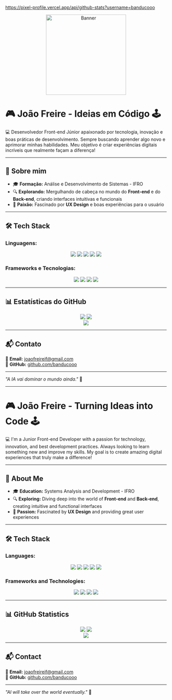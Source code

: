 <!--Replace <username> with your own GitHub username.-->
https://pixel-profile.vercel.app/api/github-stats?username=banducooo

<div align="center" class="pixel-font">
  <img src="https://i.gifer.com/3otv.gif" alt="Banner" height="250">
</div>

# 🎮 João Freire - Ideias em Código 🕹️

💻 Desenvolvedor Front-end Júnior apaixonado por tecnologia, inovação e boas práticas de desenvolvimento. Sempre buscando aprender algo novo e aprimorar minhas habilidades. Meu objetivo é criar experiências digitais incríveis que realmente façam a diferença!

---

## 🚀 Sobre mim  
- 🎓 **Formação:** Análise e Desenvolvimento de Sistemas - IFRO  
- 🔍 **Explorando:** Mergulhando de cabeça no mundo do **Front-end** e do **Back-end**, criando interfaces intuitivas e funcionais  
- 🎨 **Paixão:** Fascinado por **UX Design** e boas experiências para o usuário  

---

## 🛠️ Tech Stack  
### Linguagens:
<div align="center">
  <img src="https://img.shields.io/badge/C%23-239120?style=for-the-badge&logo=c-sharp&logoColor=white">
  <img src="https://img.shields.io/badge/JavaScript-F7DF1E?style=for-the-badge&logo=javascript&logoColor=black">
  <img src="https://img.shields.io/badge/TypeScript-007ACC?style=for-the-badge&logo=typescript&logoColor=white">
  <img src="https://img.shields.io/badge/Python-3776AB?style=for-the-badge&logo=python&logoColor=white">
  <img src="https://img.shields.io/badge/PHP-777BB4?style=for-the-badge&logo=php&logoColor=white">
</div>

### Frameworks e Tecnologias:
<div align="center">
  <img src="https://img.shields.io/badge/React-61DAFB?style=for-the-badge&logo=react&logoColor=black">
  <img src="https://img.shields.io/badge/React_Native-61DAFB?style=for-the-badge&logo=react&logoColor=black">
  <img src="https://img.shields.io/badge/Angular-DD0031?style=for-the-badge&logo=angular&logoColor=white">
  <img src="https://img.shields.io/badge/Laravel-FF2D20?style=for-the-badge&logo=laravel&logoColor=white">
</div>

---

## 📊 Estatísticas do GitHub  
<div align="center">
  <img src="https://github-readme-stats.vercel.app/api?username=banducooo&show_icons=true&theme=dracula&include_all_commits=true&count_private=true"/>
  <img src="https://github-readme-stats.vercel.app/api/top-langs/?username=banducooo&layout=compact&langs_count=10&theme=dracula"/>
</div>

<div align="center">
  <img src="https://github-profile-trophy.vercel.app/?username=banducooo&theme=dracula&margin-w=15" />
</div>

---

## 📬 Contato  
📧 **Email:** joaofreireif@gmail.com  
🔗 **GitHub:** [github.com/banducooo](https://github.com/banducooo)  

---

_"A IA vai dominar o mundo ainda."_ 🚀  

---
# 🎮 João Freire - Turning Ideas into Code 🕹️

💻 I'm a Junior Front-end Developer with a passion for technology, innovation, and best development practices. Always looking to learn something new and improve my skills. My goal is to create amazing digital experiences that truly make a difference!

---

## 🚀 About Me  
- 🎓 **Education:** Systems Analysis and Development - IFRO  
- 🔍 **Exploring:** Diving deep into the world of **Front-end** and **Back-end**, creating intuitive and functional interfaces  
- 🎨 **Passion:** Fascinated by **UX Design** and providing great user experiences  

---

## 🛠️ Tech Stack  
### Languages:
<div align="center">
  <img src="https://img.shields.io/badge/C%23-239120?style=for-the-badge&logo=c-sharp&logoColor=white">
  <img src="https://img.shields.io/badge/JavaScript-F7DF1E?style=for-the-badge&logo=javascript&logoColor=black">
  <img src="https://img.shields.io/badge/TypeScript-007ACC?style=for-the-badge&logo=typescript&logoColor=white">
  <img src="https://img.shields.io/badge/Python-3776AB?style=for-the-badge&logo=python&logoColor=white">
  <img src="https://img.shields.io/badge/PHP-777BB4?style=for-the-badge&logo=php&logoColor=white">
</div>

### Frameworks and Technologies:
<div align="center">
  <img src="https://img.shields.io/badge/React-61DAFB?style=for-the-badge&logo=react&logoColor=black">
  <img src="https://img.shields.io/badge/React_Native-61DAFB?style=for-the-badge&logo=react&logoColor=black">
  <img src="https://img.shields.io/badge/Angular-DD0031?style=for-the-badge&logo=angular&logoColor=white">
  <img src="https://img.shields.io/badge/Laravel-FF2D20?style=for-the-badge&logo=laravel&logoColor=white">
</div>

---

## 📊 GitHub Statistics  
<div align="center">
  <img src="https://github-readme-stats.vercel.app/api?username=banducooo&show_icons=true&theme=dracula&include_all_commits=true&count_private=true"/>
  <img src="https://github-readme-stats.vercel.app/api/top-langs/?username=banducooo&layout=compact&langs_count=10&theme=dracula"/>
</div>

<div align="center">
  <img src="https://github-profile-trophy.vercel.app/?username=banducooo&theme=dracula&margin-w=15" />
</div>

---

## 📬 Contact  
📧 **Email:** joaofreireif@gmail.com  
🔗 **GitHub:** [github.com/banducooo](https://github.com/banducooo)  

---

_"AI will take over the world eventually."_ 🚀  
